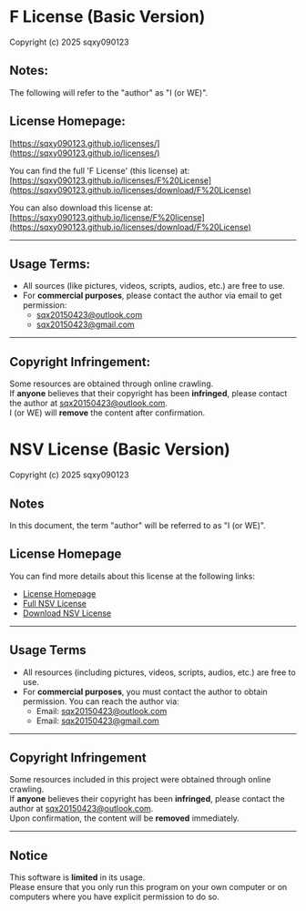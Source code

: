 # F License (Basic Version)

Copyright (c) 2025 sqxy090123

## Notes:
The following will refer to the "author" as "I (or WE)".

## License Homepage:
[https://sqxy090123.github.io/licenses/](https://sqxy090123.github.io/licenses/)

You can find the full 'F License' (this license) at:
[https://sqxy090123.github.io/licenses/F%20License](https://sqxy090123.github.io/licenses/download/F%20License)

You can also download this license at:
[https://sqxy090123.github.io/license/F%20license](https://sqxy090123.github.io/licenses/download/F%20License)

---

## Usage Terms:
- All sources (like pictures, videos, scripts, audios, etc.) are free to use.
- For **commercial purposes**, please contact the author via email to get permission:
  - <sqx20150423@outlook.com>
  - <sqx20150423@gmail.com>

---

## Copyright Infringement:
Some resources are obtained through online crawling.  
If **anyone** believes that their copyright has been **infringed**, please contact the author at <sqx20150423@outlook.com>.  
I (or WE) will **remove** the content after confirmation.

# NSV License (Basic Version) 

Copyright (c) 2025 sqxy090123 

## Notes 
In this document, the term "author" will be referred to as "I (or WE)". 

## License Homepage 
You can find more details about this license at the following links: 
- [License Homepage](https://sqxy090123.github.io/licenses/) 
- [Full NSV License](https://sqxy090123.github.io/licenses/download/NSV%20License) 
- [Download NSV License](https://sqxy090123.github.io/licenses/download/NSV%20License) 

--- 

## Usage Terms 
- All resources (including pictures, videos, scripts, audios, etc.) are free to use. 
- For **commercial purposes**, you must contact the author to obtain permission. You can reach the author via: 
  - Email: <sqx20150423@outlook.com> 
  - Email: <sqx20150423@gmail.com> 

--- 

## Copyright Infringement 
Some resources included in this project were obtained through online crawling.   
If **anyone** believes their copyright has been **infringed**, please contact the author at <sqx20150423@outlook.com>.   
Upon confirmation, the content will be **removed** immediately. 

--- 

## Notice 
This software is **limited** in its usage.   
Please ensure that you only run this program on your own computer or on computers where you have explicit permission to do so. 